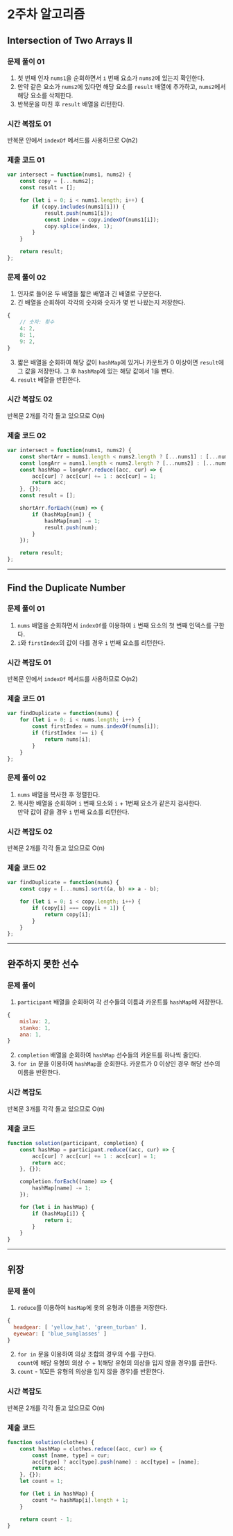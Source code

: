 # 2주차 알고리즘
## Intersection of Two Arrays II
### 문제 풀이 01
1. 첫 번째 인자 `nums1`을 순회하면서 `i` 번째 요소가 `nums2`에 있는지 확인한다.
2. 만약 같은 요소가 `nums2`에 있다면 해당 요소를 `result` 배열에 추가하고,
`nums2`에서 해당 요소를 삭제한다.
3. 반복문을 마친 후 `result` 배열을 리턴한다.

### 시간 복잡도 01
반복문 안에서 `indexOf` 메서드를 사용하므로 O(n2)

### 제출 코드 01
```javascript
var intersect = function(nums1, nums2) {
	const copy = [...nums2];
	const result = [];

	for (let i = 0; i < nums1.length; i++) {
		if (copy.includes(nums1[i])) {
			result.push(nums1[i]);
			const index = copy.indexOf(nums1[i]);
			copy.splice(index, 1);
		}
	}

	return result;
};
```

### 문제 풀이 02
1. 인자로 들어온 두 배열을 짧은 배열과 긴 배열로 구분한다.
2. 긴 배열을 순회하여 각각의 숫자와 숫자가 몇 번 나왔는지 저장한다.
```javascript
{
	// 숫자: 횟수
	4: 2,
	8: 1,
	9: 2,
}
```
3. 짧은 배열을 순회하여 해당 값이 `hashMap`에 있거나 카운트가 0 이상이면 `result`에 그 값을 저장한다. 그 후 `hashMap`에 있는 해당 값에서 1을 뺀다.
4. `result` 배열을 반환한다.

### 시간 복잡도 02
반복문 2개를 각각 돌고 있으므로 O(n)

### 제출 코드 02
```javascript
var intersect = function(nums1, nums2) {
	const shortArr = nums1.length < nums2.length ? [...nums1] : [...nums2];
	const longArr = nums1.length < nums2.length ? [...nums2] : [...nums1];
	const hashMap = longArr.reduce((acc, cur) => {
		acc[cur] ? acc[cur] += 1 : acc[cur] = 1;
		return acc;
	}, {});
	const result = [];

	shortArr.forEach((num) => {
		if (hashMap[num]) {
			hashMap[num] -= 1;
			result.push(num);
		}
	});

	return result;
};
```

***

## Find the Duplicate Number
### 문제 풀이 01
1. `nums` 배열을 순회하면서 `indexOf`를 이용하여 `i` 번째 요소의 첫 번째 인덱스를 구한다.
2. `i`와 `firstIndex`의 값이 다를 경우 `i` 번째 요소를 리턴한다.

### 시간 복잡도 01
반복문 안에서 `indexOf` 메서드를 사용하므로 O(n2)

### 제출 코드 01
```javascript
var findDuplicate = function(nums) {
	for (let i = 0; i < nums.length; i++) {
		const firstIndex = nums.indexOf(nums[i]);
		if (firstIndex !== i) {
			return nums[i];
		}
	}
};
```

### 문제 풀이 02
1. `nums` 배열을 복사한 후 정렬한다.
2. 복사한 배열을 순회하며 `i` 번째 요소와 `i` + 1번째 요소가 같은지 검사한다.  
만약 값이 같을 경우 `i` 번째 요소를 리턴한다.

### 시간 복잡도 02
반복문 2개를 각각 돌고 있으므로 O(n)

### 제출 코드 02
```javascript
var findDuplicate = function(nums) {
	const copy = [...nums].sort((a, b) => a - b);

	for (let i = 0; i < copy.length; i++) {
		if (copy[i] === copy[i + 1]) {
			return copy[i];
		}
	}
};
```

***

## 완주하지 못한 선수
### 문제 풀이
1. `participant` 배열을 순회하여 각 선수들의 이름과 카운트를 `hashMap`에 저장한다.
```javascript
{
	mislav: 2,
	stanko: 1,
	ana: 1,
}
```
2. `completion` 배열을 순회하여 `hashMap` 선수들의 카운트를 하나씩 줄인다.
3. `for in` 문을 이용하여 `hashMap`을 순회한다. 카운트가 0 이상인 경우 해당 선수의 이름을 반환한다.

### 시간 복잡도
반복문 3개를 각각 돌고 있으므로 O(n)

### 제출 코드
```javascript
function solution(participant, completion) {
	const hashMap = participant.reduce((acc, cur) => {
		acc[cur] ? acc[cur] += 1 : acc[cur] = 1;
		return acc;
	}, {});

	completion.forEach((name) => {
		hashMap[name] -= 1;
	});

	for (let i in hashMap) {
		if (hashMap[i]) {
			return i;
		}
	}
}
```

***

## 위장
### 문제 풀이
1. `reduce`를 이용하여 `hasMap`에 옷의 유형과 이름을 저장한다.
```javascript
{
  headgear: [ 'yellow_hat', 'green_turban' ],
  eyewear: [ 'blue_sunglasses' ]
}
```
2. `for in` 문을 이용하여 의상 조합의 경우의 수를 구한다.  
`count`에 해당 유형의 의상 수 + 1(해당 유형의 의상을 입지 않을 경우)를 곱한다.
3. `count` - 1(모든 유형의 의상을 입지 않을 경우)를 반환한다.

### 시간 복잡도
반복문 2개를 각각 돌고 있으므로 O(n)

### 제출 코드
```javascript
function solution(clothes) {
	const hashMap = clothes.reduce((acc, cur) => {
		const [name, type] = cur;
		acc[type] ? acc[type].push(name) : acc[type] = [name];
		return acc;
	}, {});
	let count = 1;

	for (let i in hashMap) {
		count *= hashMap[i].length + 1;
	}

	return count - 1;
}
```
